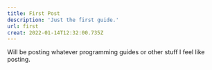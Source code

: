 ```yaml
---
title: First Post
description: 'Just the first guide.'
url: first
creat: 2022-01-14T12:32:00.735Z
---
```


Will be posting whatever programming guides or other stuff I feel like posting.